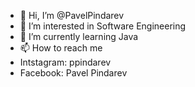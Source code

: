 - 👋 Hi, I’m @PavelPindarev
- 👀 I’m interested in Software Engineering
- 🌱 I’m currently learning Java
- 📫 How to reach me 
- Intstagram: ppindarev
- Facebook: Pavel Pindarev

<!---
PavelPindarev/PavelPindarev is a ✨ special ✨ repository because its `README.md` (this file) appears on your GitHub profile.
You can click the Preview link to take a look at your changes.
--->

